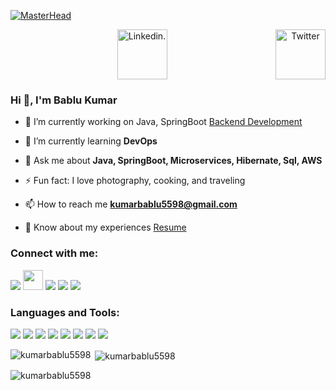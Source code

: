 [![MasterHead](https://www.wingstechsolutions.com/wp-content/uploads/2022/03/full-stack-development.gif)]()
<center>
<a href="https://twitter.com/BabluKu13130168/" target="_blank" ><img src="https://cdn2.iconfinder.com/data/icons/social-media-2199/64/social_media_isometric_6-twitter-512.png" height="80px" width="80px" alt="Twitter" align="right"></a>
<a href="https://www.linkedin.com/in/bablu5598/" target="_blank" ><img src="https://cdn2.iconfinder.com/data/icons/social-media-2199/64/social_media_isometric_14-linkedin-512.png" height="80px" width="80px" alt="Linkedin."></a>
</center>

### Hi 👋, I'm Bablu Kumar

- 🔭 I’m currently working on Java, SpringBoot [Backend Development](https://github.com/kumarbablu5598/Springboot_Projects)

- 🌱 I’m currently learning **DevOps**

- 💬 Ask me about **Java, SpringBoot, Microservices, Hibernate, Sql, AWS**

- ⚡ Fun fact: I love photography, cooking, and traveling

- 📫 How to reach me **kumarbablu5598@gmail.com**

- 📄 Know about my experiences  [Resume](https://drive.google.com/file/d/1KHQp_2lQpaje_7WUzQMJ6pCoJa6YMVMe/view)

### Connect with me:


<p align="left">  
<a href="https://twitter.com/BabluKu13130168/" target="_blank"><img src="https://img.icons8.com/color/35/000000/twitter--v2.png"/></a>
<a href="https://www.facebook.com/bablu5598/" target="_blank"><img src="https://static-00.iconduck.com/assets.00/facebook-icon-512x512-seb542ju.png" height="32px" width="32px"/></a>
<a href="https://www.linkedin.com/in/bablu5598/" target="_blank"><img src="https://img.icons8.com/color/35/000000/linkedin.png"/></a>
<a href="https://www.instagram.com/babluyadav_5598/" target="_blank"><img src="https://img.icons8.com/fluency/35/000000/instagram-new.png"/></a>
<a href="mailto:kumarbablu5598@gmail.com" target="_blank"><img src="https://img.icons8.com/color/35/000000/gmail.png"/></a>
</p>

### Languages and Tools:

<p>
<img src="https://img.icons8.com/color/35/000000/html-5--v1.png"/> 
<img src="https://img.icons8.com/color/35/000000/css3.png"/> 
<img src="https://img.icons8.com/color/35/000000/javascript--v1.png"/> 
<img src="https://img.icons8.com/color/35/000000/python.png">
<img src="https://img.icons8.com/fluency/35/000000/visual-studio-code-2019.png"/>
<img src="https://img.icons8.com/color/35/000000/git.png"/> 
<img src="https://img.icons8.com/color/35/000000/github.png"/> 
<img src="https://img.icons8.com/cute-clipart/35/000000/canva.png"/>
</p>



<p><img align="left" src="https://github-readme-stats.vercel.app/api/top-langs?username=kumarbablu5598&show_icons=true&locale=en&layout=compact" alt="kumarbablu5598" /></p>

<p>&nbsp;<img align="center" src="https://github-readme-stats.vercel.app/api?username=kumarbablu5598&show_icons=true&locale=en" alt="kumarbablu5598" /></p>

<p><img align="center" src="https://github-readme-streak-stats.herokuapp.com/?user=kumarbablu5598&" alt="kumarbablu5598" /></p>
